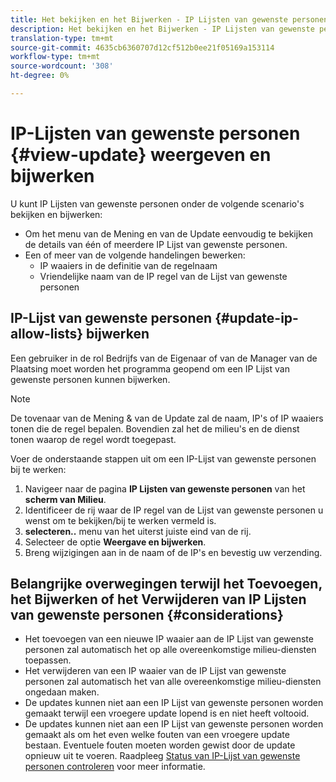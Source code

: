 ```yaml
---
title: Het bekijken en het Bijwerken - IP Lijsten van gewenste personen in Manager Kon
description: Het bekijken en het Bijwerken - IP Lijsten van gewenste personen in Manager Kon
translation-type: tm+mt
source-git-commit: 4635cb6360707d12cf512b0ee21f05169a153114
workflow-type: tm+mt
source-wordcount: '308'
ht-degree: 0%

---
```



# IP-Lijsten van gewenste personen {#view-update} weergeven en bijwerken

U kunt IP Lijsten van gewenste personen onder de volgende scenario&#39;s bekijken en bijwerken:

* Om het menu van de Mening en van de Update eenvoudig te bekijken de details van één of meerdere IP Lijst van gewenste personen.
* Een of meer van de volgende handelingen bewerken:
   * IP waaiers in de definitie van de regelnaam
   * Vriendelijke naam van de IP regel van de Lijst van gewenste personen

## IP-Lijst van gewenste personen {#update-ip-allow-lists} bijwerken


Een gebruiker in de rol Bedrijfs van de Eigenaar of van de Manager van de Plaatsing moet worden het programma geopend om een IP Lijst van gewenste personen kunnen bijwerken.

>[!NOTE]
>De tovenaar van de Mening &amp; van de Update zal de naam, IP&#39;s of IP waaiers tonen die de regel bepalen. Bovendien zal het de milieu&#39;s en de dienst tonen waarop de regel wordt toegepast.

Voer de onderstaande stappen uit om een IP-Lijst van gewenste personen bij te werken:

1. Navigeer naar de pagina **IP Lijsten van gewenste personen** van het **scherm van Milieu**.
1. Identificeer de rij waar de IP regel van de Lijst van gewenste personen u wenst om te bekijken/bij te werken vermeld is.
1. **selecteren..** menu van het uiterst juiste eind van de rij.
1. Selecteer de optie **Weergave en bijwerken**.
1. Breng wijzigingen aan in de naam of de IP&#39;s en bevestig uw verzending.

## Belangrijke overwegingen terwijl het Toevoegen, het Bijwerken of het Verwijderen van IP Lijsten van gewenste personen {#considerations}

* Het toevoegen van een nieuwe IP waaier aan de IP Lijst van gewenste personen zal automatisch het op alle overeenkomstige milieu-diensten toepassen.
* Het verwijderen van een IP waaier van de IP Lijst van gewenste personen zal automatisch het van alle overeenkomstige milieu-diensten ongedaan maken.
* De updates kunnen niet aan een IP Lijst van gewenste personen worden gemaakt terwijl een vroegere update lopend is en niet heeft voltooid.
* De updates kunnen niet aan een IP Lijst van gewenste personen worden gemaakt als om het even welke fouten van een vroegere update bestaan. Eventuele fouten moeten worden gewist door de update opnieuw uit te voeren.
Raadpleeg [Status van IP-Lijst van gewenste personen controleren](/help/implementing/cloud-manager/ip-allow-lists/check-ip-allow-list-status.md) voor meer informatie.